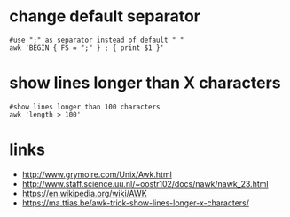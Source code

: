 # change default separator

```
#use ";" as separator instead of default " "
awk 'BEGIN { FS = ";" } ; { print $1 }'
```

# show lines longer than X characters

```
#show lines longer than 100 characters
awk 'length > 100'
```

# links

* http://www.grymoire.com/Unix/Awk.html
* http://www.staff.science.uu.nl/~oostr102/docs/nawk/nawk_23.html
* https://en.wikipedia.org/wiki/AWK
* https://ma.ttias.be/awk-trick-show-lines-longer-x-characters/
